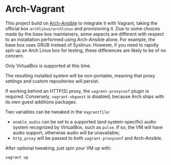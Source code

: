 # Arch-Vagrant

This project build on [Arch-Ansible](../README.md) to integrate it with
Vagrant, taking the official box `archlinux/archlinux` and provisioning
it.  Due to some choices made by the base box maintainers, some aspects
are different with respect to an installation performed using
Arch-Ansible alone. For example, the base box uses GRUB instead of
Syslinux. However, if you need to rapidly spin up an Arch Linux box for
testing, these differences are likely to be of no concern.

Only VirtualBox is supported at this time.

The resulting installed system will be non-portable, meaning that proxy
settings and custom repositories will persist.

If working behind an HTTP(S) proxy, the `vagrant-proxyconf` plugin is
required. Conversely, `vagrant-vbguest` is disabled, because Arch ships
with its own guest additions packages.

Two variables can be tweaked in the `Vagrantfile`:

* `enable_audio` can be set to a supported (and system-specific) audio
  system recognized by VirtualBox, such as `pulse`. If so, the VM will
  have audio support, otherwise audio will be unavailable;
* `http_proxy` will  be passed to both `vagrant-proxyconf` and
  Arch-Ansible.

After optional tweaking, just spin your VM up with:

    vagrant up

<!-- vi: set tw=72 et sw=2 fo=tcroqan autoindent: -->
